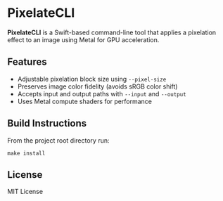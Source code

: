# PixelateCLI

**PixelateCLI** is a Swift-based command-line tool that applies a pixelation effect to an image using Metal for GPU acceleration.

## Features

- Adjustable pixelation block size using `--pixel-size`
- Preserves image color fidelity (avoids sRGB color shift)
- Accepts input and output paths with `--input` and `--output`
- Uses Metal compute shaders for performance

## Build Instructions

From the project root directory run:

```shell
make install
```

## License

MIT License
